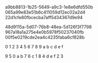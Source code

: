 
a9bb8813-1b25-5649-a9c3-1e8e6dfd550b
065a99e83e51b6c411059d12ec02a2d4
22d1cfe80fbcecba7aff5d34367d9e94

48d9115a-5d07-76b8-48ea-5d126f3f7798
967a18a1a275e4e0b5978f50237040fb
00f5e0219cde2ea4c4235faba6cf828b

0 1 2 3 4 5 6 7 8 9 a b c d e f



9 5 0 a b 7 6 c 1 8 4 d e f 2 3

